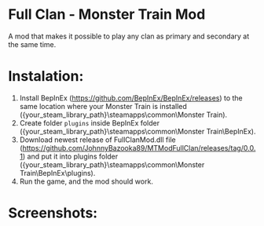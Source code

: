 # Full Clan - Monster Train Mod

A mod that makes it possible to play any clan as primary and secondary at the same time.

# Instalation:

1. Install BepInEx (https://github.com/BepInEx/BepInEx/releases) to the same location where your Monster Train is installed ({your_steam_library_path}\steamapps\common\Monster Train).
2. Create folder `plugins` inside BepInEx folder ({your_steam_library_path}\steamapps\common\Monster Train\BepInEx).
3. Download newest release of FullClanMod.dll file (https://github.com/JohnnyBazooka89/MTModFullClan/releases/tag/0.0.1) and put it into plugins folder ({your_steam_library_path}\steamapps\common\Monster Train\BepInEx\plugins).
4. Run the game, and the mod should work.

# Screenshots:
